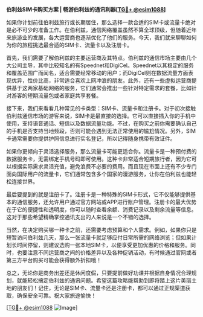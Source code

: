 **伯利兹SIM卡购买方案 | 畅游伯利兹的通讯利器[[TG💪+ @esim1088](https://t.me/s/esim1088)]**

如果你计划前往伯利兹旅行或长期居住，那么选择一款合适的SIM卡或流量卡绝对是必不可少的准备工作。在伯利兹，通信网络覆盖虽然不算全球顶级，但随着近年来旅游业的发展，各大运营商也逐渐优化了他们的服务。今天，我们就来聊聊如何为你的旅程挑选最合适的SIM卡、流量卡以及注册卡。

首先，我们需要了解伯利兹的主要运营商及其特点。伯利兹的通信市场主要由几个大公司主导，其中比较知名的有Speednet和DigiCel。Speednet以其稳定的服务和覆盖范围广而闻名，适合需要经常移动的用户；而DigiCel则在数据流量方面表现优异，性价比高，非常适合喜欢上网冲浪的朋友。此外，还有一些虚拟运营商提供基于这两家基础网络的服务，它们通常会推出一些针对特定需求的套餐，比如针对游客的短期流量包或者家庭共享套餐。

接下来，我们来看看几种常见的卡类型：SIM卡、流量卡和注册卡。对于初次接触伯利兹通信市场的游客来说，SIM卡是最直接的选择。它可以直接插入你的手机中使用，支持语音通话、短信以及数据流量功能。不过，在购买之前你需要确认自己的手机是否支持当地频段，否则可能会遇到无法正常使用的尴尬情况。另外，SIM卡通常需要你提供护照信息进行实名登记，所以记得随身携带有效证件。

如果你更倾向于灵活选择服务，那么流量卡可能更适合你。流量卡是一种预付费的数据服务卡，无需绑定手机号码即可使用。这种卡非常适合短期旅行者，因为它可以根据实际需求灵活充值，避免浪费不必要的费用。而且现在市面上还有不少专门面向国际用户的流量卡，它们通常包含多个国家的漫游服务，让你在伯利兹也能轻松连接世界。

最后要提到的就是注册卡了。注册卡是一种特殊的SIM卡形式，它不仅能够提供基本的通信服务，还允许用户通过官方网站或APP进行账户管理。注册卡的最大优势在于它的便捷性和透明度，你可以随时查看余额、消费记录以及剩余流量等信息。这对于那些希望精确掌控通讯支出的人来说是一个不错的选择。

当然，在决定购买哪一种卡之前，还需要考虑预算和个人需求。例如，如果你只是短暂访问伯利兹几天，那么一张流量卡就足够应付日常所需的网络浏览；但如果计划长时间停留，则建议选购一张本地SIM卡，以便享受更加优惠的价格和服务。同时，也要注意不同运营商之间的价格差异以及各种促销活动，有时候通过官网或者第三方平台购买可能会获得额外折扣哦！

总之，无论你是商务出差还是休闲度假，只要提前做好功课并根据自身情况合理规划，就能轻松搞定伯利兹的通讯问题。希望这篇攻略能帮助到即将踏上这片美丽土地的朋友们！记住，无论是SIM卡、流量卡还是注册卡，都可以通过正规渠道获取，确保安全可靠。祝大家旅途愉快！

[[TG💪+ @esim1088](https://t.me/s/esim1088) ![Image](https://i.postimg.cc/4NQfJmqS/Snipaste-2025-05-13-00-14-12.png)]